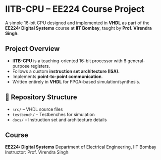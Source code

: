 # IITB-CPU – EE224 Course Project

A simple 16-bit CPU designed and implemented in **VHDL** as part of the **EE224: Digital Systems** course at **IIT Bombay**, taught by **Prof. Virendra Singh**.

## Project Overview

* **IITB-CPU** is a teaching-oriented 16-bit processor with 8 general-purpose registers.
* Follows a custom **instruction set architecture (ISA)**.
* Implements **point-to-point communication**.
* Written entirely in **VHDL** for FPGA-based simulation/synthesis.

## 📁 Repository Structure

* `src/` – VHDL source files
* `testbench/` – Testbenches for simulation
* `docs/` – Instruction set and architecture details

## Course

**EE224: Digital Systems**
Department of Electrical Engineering, IIT Bombay
Instructor: Prof. Virendra Singh
